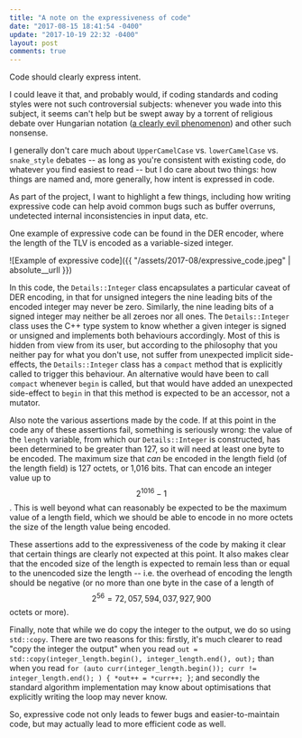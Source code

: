 ```yaml
---
title: "A note on the expressiveness of code"
date: "2017-08-15 18:41:54 -0400"
update: "2017-10-19 22:32 -0400"
layout: post
comments: true
---
```

Code should clearly express intent.

I could leave it that, and probably would, if coding standards and coding styles were not such controversial subjects: whenever you wade into this subject, it seems can't help but be swept away by a torrent of religious debate over Hungarian notation ([a clearly evil phenomenon](http://rlc.vlinder.ca/blog/2009/08/name-for-functionality-not-type/)) and other such nonsense.

I generally don't care much about `UpperCamelCase` vs. `lowerCamelCase` vs. `snake_style` debates -- as long as you're consistent with existing code, do whatever you find easiest to read -- but I do care about two things: how things are named and, more generally, how intent is expressed in code.

As part of the project, I want to highlight a few things, including how writing expressive code can help avoid common bugs such as buffer overruns, undetected internal inconsistencies in input data, etc.

One example of expressive code can be found in the DER encoder, where the length of the TLV is encoded as a variable-sized integer. 

![Example of expressive code]({{ "/assets/2017-08/expressive_code.jpeg" | absolute__urll }})

In this code, the `Details::Integer` class encapsulates a particular caveat of DER encoding, in that for unsigned integers the nine leading bits of the encoded integer may never be zero. Similarly, the nine leading bits of a signed integer may neither be all zeroes nor all ones. The `Details::Integer` class uses the C++ type system to know whether a given integer is signed or unsigned and implements both behaviours accordingly. Most of this is hidden from view from its user, but according to the philosophy that you neither pay for what you don't use, not suffer from unexpected implicit side-effects, the `Details::Integer` class has a `compact` method that is explicitly called to trigger this behaviour. An alternative would have been to call `compact` whenever `begin` is called, but that would have added an unexpected side-effect to `begin` in that this method is expected to be an accessor, not a mutator.

Also note the various assertions made by the code. If at this point in the code any of these assertions fail, something is seriously wrong: the value of the `length` variable, from which our `Details::Integer` is constructed, has been determined to be greater than 127, so it will need at least one byte to be encoded. The maximum size that *can* be encoded in the length field (of the length field) is 127 octets, or 1,016 bits. That can encode an integer value up to $$2^{1016}-1$$. This is well beyond what can reasonably be expected to be the maximum value of a length field, which we should be able to encode in no more octets the size of the length value being encoded.

These assertions add to the expressiveness of the code by making it clear that certain things are clearly not expected at this point. It also makes clear that the encoded size of the length is expected to remain less than or equal to the unencoded size the length -- i.e. the overhead of encoding the length should be negative (or no more than one byte in the case of a length of $$2^{56}=72,057,594,037,927,900$$ octets or more).

Finally, note that while we do copy the integer to the output, we do so using `std::copy`. There are two reasons for this: firstly, it's much clearer to read "copy the integer the output" when you read `out = std::copy(integer_length.begin(), integer_length.end(), out);` than when you read `for (auto curr(integer_length.begin()); curr != integer_length.end(); ) { *out++ = *curr++; }`; and secondly the standard algorithm implementation may know about optimisations that explicitly writing the loop may never know.

So, expressive code not only leads to fewer bugs and easier-to-maintain code, but may actually lead to more efficient code as well.
